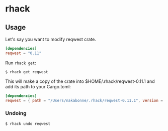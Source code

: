 # rhack

## Usage

Let's say you want to modify reqwest crate.

```toml
[dependencies]
reqwest = "0.11"
```

Run `rhack get`:

```
$ rhack get reqwest
```

This will make a copy of the crate into $HOME/.rhack/reqwest-0.11.1 and add its path to your Cargo.toml:

```toml
[dependencies]
reqwest = { path = "/Users/nakabonne/.rhack/reqwest-0.11.1", version = "0.11" }
```

### Undoing

```
$ rhack undo reqwest
```
